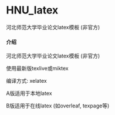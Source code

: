 # HNU_latex
河北师范大学毕业论文latex模板 (非官方)

#### 介绍
河北师范大学毕业论文latex模板 (非官方)

使用最新版texlive或miktex

编译方式: xelatex


A版适用于本地latex

B版适用于在线latex (如overleaf, texpage等)
